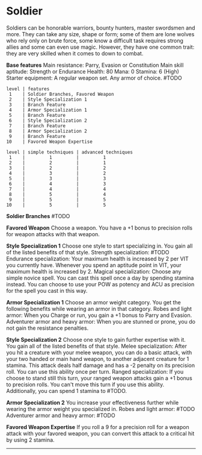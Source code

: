 # Soldier
Soldiers can be honorable warriors, bounty hunters, master swordsmen and more. They can take any size, shape or form; some of them are lone wolves who rely only on brute force, some know a difficult task requires strong allies and some can even use magic. However, they have one common trait: they are very skilled when it comes to down to combat.

**Base features**
	Main resistance: Parry, Evasion or Constitution
	Main skill aptitude: Strength or Endurance
	Health: 80
	Mana: 0
	Stamina: 6 (High)
	Starter equipment:
		A regular weapon set.
		Any armor of choice.
		#TODO 

```soldier_class_features
level | features
 1    | Soldier Branches, Favored Weapon
 2    | Style Specialization 1
 3    | Branch Feature
 4    | Armor Specialization 1
 5    | Branch Feature
 6    | Style Specialization 2
 7    | Branch Feature
 8    | Armor Specialization 2
 9    | Branch Feature
10    | Favored Weapon Expertise
```

```soldier_technique_amount
level | simple techniques | advanced techniques
 1    |         1         |         1
 2    |         2         |         1
 3    |         2         |         2
 4    |         3         |         2
 5    |         3         |         3
 6    |         4         |         3
 7    |         4         |         4
 8    |         5         |         4
 9    |         5         |         5
10    |         5         |         5
```

**Soldier Branches**
	#TODO 

**Favored Weapon**
	Choose a weapon. You have a +1 bonus to precision rolls for weapon attacks with that weapon.

**Style Specialization 1**
	Choose one style to start specializing in. You gain all of the listed benefits of that style.
	Strength specialization:
		#TODO 
	Endurance specialization:
		Your maximum health is increased by 2 per VIT you currently have. 
		Whenever you spend an aptitude point in VIT, your maximum health is increased by 2.
	Magical specialization: 
		Choose any simple novice spell. You can cast this spell once a day by spending stamina instead.
		You can choose to use your POW as potency and ACU as precision for the spell you cast in this way.

**Armor Specialization 1**
	Choose an armor weight category. You get the following benefits while wearing an armor in that category.
	Robes and light armor:
		When you Charge or run, you gain a +1 bonus to Parry and Evasion.
	Adventurer armor and heavy armor:
		When you are stunned or prone, you do not gain the resistance penalties.

**Style Specialization 2**
	Choose one style to gain further expertise with it. You gain all of the listed benefits of that style.
	Melee specialization:
		After you hit a creature with your melee weapon, you can do a basic attack, with your two handed or main hand weapon, to another adjacent creature for 1 stamina. This attack deals half damage and has a -2 penalty on its precision roll. You can use this ability once per turn.
	Ranged specialization:
		If you choose to stand still this turn, your ranged weapon attacks gain a +1 bonus to precision rolls. You can't move this turn if you use this ability.
		Additionally, you can spend 1 stamina to #TODO.

**Armor Specialization 2**
	You increase your effectiveness further while wearing the armor weight you specialized in.
	Robes and light armor:
		#TODO 
	Adventurer armor and heavy armor:
		#TODO

**Favored Weapon Expertise**
	If you roll a 9 for a precision roll for a weapon attack with your favored weapon, you can convert this attack to a critical hit by using 2 stamina.

---
